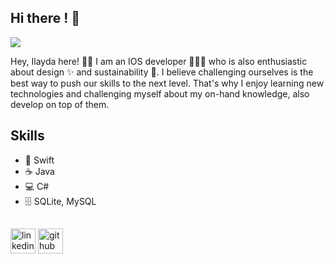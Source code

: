 ## Hi there ! 👋
![](https://pbs.twimg.com/profile_banners/834828832939061253/1629545466/1500x500)

Hey, Ilayda here! ✌🏻  I am an IOS developer 👩🏼‍💻 who is also enthusiastic about design ✨ and sustainability 🌱. I believe challenging ourselves is the best way to push our skills to the next level. That's why I enjoy learning new technologies and challenging myself about my on-hand knowledge, also develop on top of them.

## Skills

* 📱 Swift
* ☕ Java 
* 💻 C# 
* 🗄️ SQLite, MySQL

## 

[<img src='https://cdn.jsdelivr.net/npm/simple-icons@3.0.1/icons/linkedin.svg' alt='linkedin' height='40'>](https://www.linkedin.com/in/https://www.linkedin.com/in/ilayda-kodal-215597141/)        [<img src='https://cdn.jsdelivr.net/npm/simple-icons@3.0.1/icons/github.svg' alt='github' height='40'>](https://github.com/https://github.com/ilaydakodal)  


<!---
ilaydakodal/ilaydakodal is a ✨ special ✨ repository because its `README.md` (this file) appears on your GitHub profile.
You can click the Preview link to take a look at your changes.
--->
